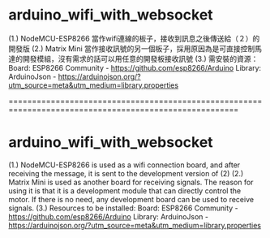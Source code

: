 # arduino_wifi_with_websocket
(1.) NodeMCU-ESP8266 當作wifi連線的板子，接收到訊息之後傳送給（２）的開發版
(2.) Matrix Mini 當作接收訊號的另一個板子，採用原因為是可直接控制馬達的開發模組，沒有需求的話可以用任意的開發板接收訊號
(3.) 需安裝的資源：
  Board:
    ESP8266 Community - https://github.com/esp8266/Arduino
  Library:
    ArduinoJson - https://arduinojson.org/?utm_source=meta&utm_medium=library.properties
    
    
=======================================================================================================
    
# arduino_wifi_with_websocket
(1.) NodeMCU-ESP8266 is used as a wifi connection board, and after receiving the message, it is sent to the development version of (2)
(2.) Matrix Mini is used as another board for receiving signals. The reason for using it is that it is a development module that can directly control the motor. If there is no need, any development board can be used to receive signals.
(3.) Resources to be installed:
  Board:
    ESP8266 Community - https://github.com/esp8266/Arduino
  Library:
    ArduinoJson - https://arduinojson.org/?utm_source=meta&utm_medium=library.properties
